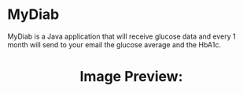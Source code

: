 # MyDiab

MyDiab is a Java application that will receive glucose data and every 1 month will send to your email the glucose average and the HbA1c.




<div><h1 style = "text-align: center;">Image Preview:</h1></div>

